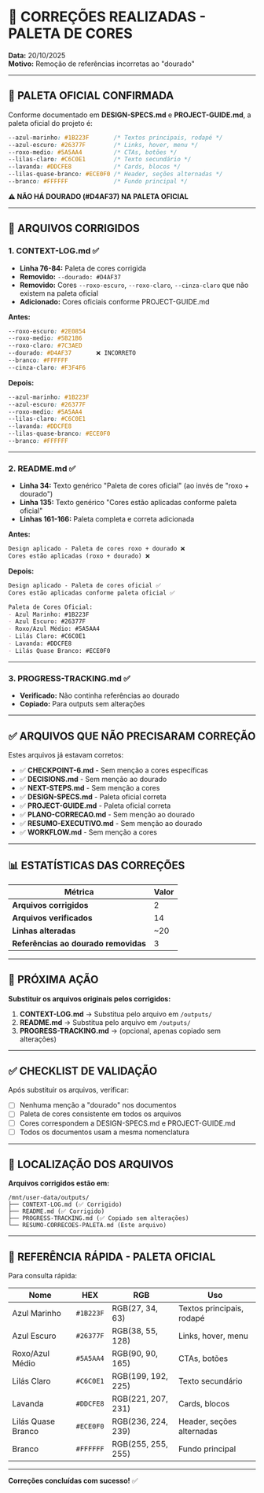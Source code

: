 # 🔧 CORREÇÕES REALIZADAS - PALETA DE CORES

**Data:** 20/10/2025  
**Motivo:** Remoção de referências incorretas ao "dourado"

---

## 🎨 PALETA OFICIAL CONFIRMADA

Conforme documentado em **DESIGN-SPECS.md** e **PROJECT-GUIDE.md**, a paleta oficial do projeto é:

```css
--azul-marinho: #1B223F       /* Textos principais, rodapé */
--azul-escuro: #26377F        /* Links, hover, menu */
--roxo-medio: #5A5AA4         /* CTAs, botões */
--lilas-claro: #C6C0E1        /* Texto secundário */
--lavanda: #DDCFE8            /* Cards, blocos */
--lilas-quase-branco: #ECE0F0 /* Header, seções alternadas */
--branco: #FFFFFF             /* Fundo principal */
```

**⚠️ NÃO HÁ DOURADO (#D4AF37) NA PALETA OFICIAL**

---

## 📝 ARQUIVOS CORRIGIDOS

### 1. **CONTEXT-LOG.md** ✅
- **Linha 76-84:** Paleta de cores corrigida
- **Removido:** `--dourado: #D4AF37`
- **Removido:** Cores `--roxo-escuro`, `--roxo-claro`, `--cinza-claro` que não existem na paleta oficial
- **Adicionado:** Cores oficiais conforme PROJECT-GUIDE.md

**Antes:**
```css
--roxo-escuro: #2E0854
--roxo-medio: #5B21B6
--roxo-claro: #7C3AED
--dourado: #D4AF37       ❌ INCORRETO
--branco: #FFFFFF
--cinza-claro: #F3F4F6
```

**Depois:**
```css
--azul-marinho: #1B223F
--azul-escuro: #26377F
--roxo-medio: #5A5AA4
--lilas-claro: #C6C0E1
--lavanda: #DDCFE8
--lilas-quase-branco: #ECE0F0
--branco: #FFFFFF
```

---

### 2. **README.md** ✅
- **Linha 34:** Texto genérico "Paleta de cores oficial" (ao invés de "roxo + dourado")
- **Linha 135:** Texto genérico "Cores estão aplicadas conforme paleta oficial"
- **Linhas 161-166:** Paleta completa e correta adicionada

**Antes:**
```markdown
Design aplicado - Paleta de cores roxo + dourado ❌
Cores estão aplicadas (roxo + dourado) ❌
```

**Depois:**
```markdown
Design aplicado - Paleta de cores oficial ✅
Cores estão aplicadas conforme paleta oficial ✅

Paleta de Cores Oficial:
- Azul Marinho: #1B223F
- Azul Escuro: #26377F
- Roxo/Azul Médio: #5A5AA4
- Lilás Claro: #C6C0E1
- Lavanda: #DDCFE8
- Lilás Quase Branco: #ECE0F0
```

---

### 3. **PROGRESS-TRACKING.md** ✅
- **Verificado:** Não continha referências ao dourado
- **Copiado:** Para outputs sem alterações

---

## ✅ ARQUIVOS QUE NÃO PRECISARAM CORREÇÃO

Estes arquivos já estavam corretos:

- ✅ **CHECKPOINT-6.md** - Sem menção a cores específicas
- ✅ **DECISIONS.md** - Sem menção ao dourado
- ✅ **NEXT-STEPS.md** - Sem menção a cores
- ✅ **DESIGN-SPECS.md** - Paleta oficial correta
- ✅ **PROJECT-GUIDE.md** - Paleta oficial correta
- ✅ **PLANO-CORRECAO.md** - Sem menção ao dourado
- ✅ **RESUMO-EXECUTIVO.md** - Sem menção ao dourado
- ✅ **WORKFLOW.md** - Sem menção a cores

---

## 📊 ESTATÍSTICAS DAS CORREÇÕES

| Métrica | Valor |
|---------|-------|
| **Arquivos corrigidos** | 2 |
| **Arquivos verificados** | 14 |
| **Linhas alteradas** | ~20 |
| **Referências ao dourado removidas** | 3 |

---

## 🎯 PRÓXIMA AÇÃO

**Substituir os arquivos originais pelos corrigidos:**

1. **CONTEXT-LOG.md** → Substitua pelo arquivo em `/outputs/`
2. **README.md** → Substitua pelo arquivo em `/outputs/`
3. **PROGRESS-TRACKING.md** → (opcional, apenas copiado sem alterações)

---

## ✅ CHECKLIST DE VALIDAÇÃO

Após substituir os arquivos, verificar:

- [ ] Nenhuma menção a "dourado" nos documentos
- [ ] Paleta de cores consistente em todos os arquivos
- [ ] Cores correspondem a DESIGN-SPECS.md e PROJECT-GUIDE.md
- [ ] Todos os documentos usam a mesma nomenclatura

---

## 📍 LOCALIZAÇÃO DOS ARQUIVOS

**Arquivos corrigidos estão em:**
```
/mnt/user-data/outputs/
├── CONTEXT-LOG.md (✅ Corrigido)
├── README.md (✅ Corrigido)
├── PROGRESS-TRACKING.md (✅ Copiado sem alterações)
└── RESUMO-CORRECOES-PALETA.md (Este arquivo)
```

---

## 🎨 REFERÊNCIA RÁPIDA - PALETA OFICIAL

Para consulta rápida:

| Nome | HEX | RGB | Uso |
|------|-----|-----|-----|
| Azul Marinho | `#1B223F` | RGB(27, 34, 63) | Textos principais, rodapé |
| Azul Escuro | `#26377F` | RGB(38, 55, 128) | Links, hover, menu |
| Roxo/Azul Médio | `#5A5AA4` | RGB(90, 90, 165) | CTAs, botões |
| Lilás Claro | `#C6C0E1` | RGB(199, 192, 225) | Texto secundário |
| Lavanda | `#DDCFE8` | RGB(221, 207, 231) | Cards, blocos |
| Lilás Quase Branco | `#ECE0F0` | RGB(236, 224, 239) | Header, seções alternadas |
| Branco | `#FFFFFF` | RGB(255, 255, 255) | Fundo principal |

---

**Correções concluídas com sucesso!** ✅
